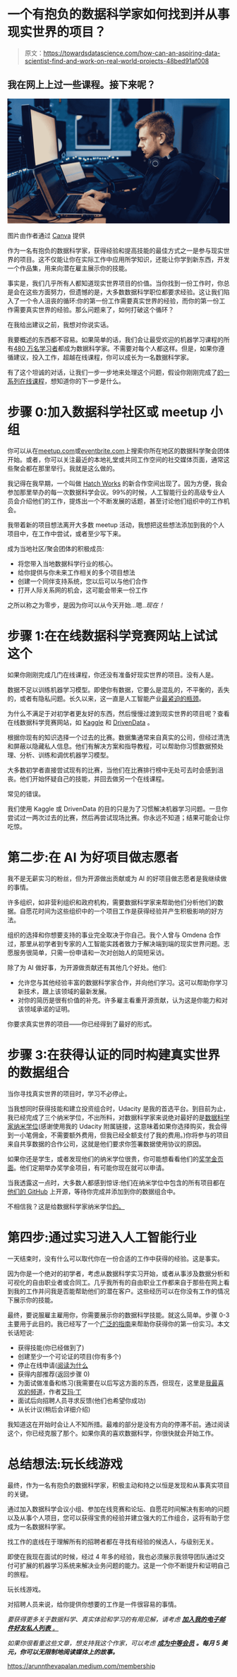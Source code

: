 # 一个有抱负的数据科学家如何找到并从事现实世界的项目？

> 原文：<https://towardsdatascience.com/how-can-an-aspiring-data-scientist-find-and-work-on-real-world-projects-48bed91af008>

## 我在网上上过一些课程。接下来呢？

![](img/56522a9bb079bc9af0f748e0298efbf1.png)

图片由作者通过 [Canva](http://canva.com) 提供

作为一名有抱负的数据科学家，获得经验和提高技能的最佳方式之一是参与现实世界的项目。这不仅能让你在实际工作中应用所学知识，还能让你学到新东西，开发一个作品集，用来向潜在雇主展示你的技能。

事实是，我们几乎所有人都知道现实世界项目的价值。当你找到一份工作时，你总是会在这些方面努力，但遗憾的是，大多数数据科学职位都要求经验。这让我们陷入了一个令人沮丧的循环:你的第一份工作需要真实世界的经验，而你的第一份工作需要真实世界的经验。那么问题来了，如何打破这个循环？

在我给出建议之前，我想对你说实话。

我要概述的东西都不容易。如果简单的话，我们会让最受欢迎的机器学习课程的所有[480 万名学习者](https://web.archive.org/web/20220531124205/https://www.coursera.org/learn/machine-learning)都成为数据科学家。不需要对每个人都这样。但是，如果你遵循建议，投入工作，超越在线课程，你可以成长为一名数据科学家。

有了这个坦诚的对话，让我们一步一步地来处理这个问题，假设你刚刚完成了[的一系列在线课程](https://datagrads.com/start-here/)，想知道你的下一步是什么。

# 步骤 0:加入数据科学社区或 meetup 小组

你可以从在[meetup.com](https://www.meetup.com/)或[eventbrite.com](https://www.eventbrite.com/)上搜索你所在地区的数据科学聚会团体开始。或者，你可以关注最近的本地礼堂或共同工作空间的社交媒体页面，通常这些聚会都在那里举行。我就是这么做的。

我记得在我早期，一个叫做 [Hatch Works](https://hatch.lk/) 的新合作空间出现了。因为方便，我会参加那里举办的每一次数据科学会议。99%的时候，人工智能行业的高级专业人员会介绍他们的工作，提炼出一个不断发展的话题，甚至讨论他们组织中的工作机会。

我带着新的项目想法离开大多数 meetup 活动，我想把这些想法添加到我的个人项目中，在工作中尝试，或者至少写下来。

成为当地社区/聚会团体的积极成员:

*   将您带入当地数据科学行业的核心。
*   给你提供与你未来工作相关的多个项目想法
*   创建一个同伴支持系统，您以后可以与他们合作
*   打开人际关系网的机会，这可能会带来一份工作

之所以称之为零步，是因为你可以从今天开始…嗯..*现在！*

# 步骤 1:在在线数据科学竞赛网站上试试这个

如果你刚刚完成几门在线课程，你还没有准备好现实世界的项目。没有人是。

数据不足以训练机器学习模型。即使你有数据，它要么是混乱的，不平衡的，丢失的，或者有隐私问题。长久以来，这一直是人工智能产业[最紧迫的瓶颈](https://www.oreilly.com/radar/the-quest-for-high-quality-data/)。

为什么不满足于对初学者更友好的东西，然后慢慢过渡到现实世界的项目呢？查看在线数据科学竞赛网站，如 [Kaggle](http://kaggle.com) 和 [DrivenData](https://www.drivendata.org/) 。

根据你现有的知识选择一个过去的比赛。数据集通常来自真实的公司，但经过清洗和屏蔽以隐藏私人信息。他们有解决方案和指导教程，可以帮助你习惯数据预处理、分析、训练和调优机器学习模型。

大多数初学者直接尝试现有的比赛，当他们在比赛排行榜中无处可去时会感到沮丧。他们开始怀疑自己的技能，并回去做另一个在线课程。

常见的错误。

我们使用 Kaggle 或 DrivenData 的目的只是为了习惯解决机器学习问题。一旦你尝试过一两次过去的比赛，然后再尝试现场比赛。你永远不知道；结果可能会让你吃惊。

# 第二步:在 AI 为好项目做志愿者

我不是无薪实习的粉丝，但为开源做出贡献或为 AI 的好项目做志愿者是我继续做的事情。

许多组织，如非营利组织和政府机构，需要数据科学家来帮助他们分析他们的数据。自愿花时间为这些组织中的一个项目工作是获得经验并产生积极影响的好方法。

组织的选择和你想要支持的事业完全取决于你自己。我个人曾与 Omdena 合作过，那里从初学者到专家的人工智能实践者致力于解决端到端的现实世界问题。志愿服务很简单，只需一份申请和一次对创始人的简短采访。

除了为 AI 做好事，为开源做贡献还有其他几个好处。他们:

*   允许您与其他经验丰富的数据科学家合作，并向他们学习。这可以帮助你学习新技术，跟上该领域的最新发展。
*   对你的简历是很有价值的补充。许多雇主看重开源贡献，认为这是你能力和对该领域承诺的证明。

你要求真实世界的项目——你已经得到了最好的形式。

# 步骤 3:在获得认证的同时构建真实世界的数据组合

当你寻找真实世界的项目时，学习不必停止。

当我想同时获得技能和建立投资组合时，Udacity 是我的首选平台。到目前为止，我已经完成了三个纳米学位，不出所料，对数据科学家来说绝对最好的是[数据科学家纳米学位](https://bit.ly/udacityDS)(感谢使用我的 Udacity 附属链接，这意味着如果你选择购买，我会得到一小笔佣金，不需要额外费用，但我已经全额支付了我的费用。)你将参与的项目来自共享数据的合作公司，这就是他们要求你签署数据使用协议的原因。

如果你还是学生，或者发现他们的纳米学位很贵，你可能想看看他们的[奖学金页面](https://bit.ly/udacityscholarships)。他们定期举办奖学金项目，有可能你现在就可以申请。

当我透露这一点时，大多数人都感到惊讶:他们在纳米学位中包含的所有项目都在[他们的 GitHub](https://github.com/udacity) 上开源，等待你完成并添加到你的数据组合中。

不相信我？这是给数据科学家纳米学位[的。](https://github.com/udacity/DSND_Term2)

# 第四步:通过实习进入人工智能行业

一天结束时，没有什么可以取代你在一份合适的工作中获得的经验。这是事实。

因为你是一个绝对的初学者，考虑从数据科学实习开始，或者从事涉及数据分析和可视化的自由职业者或合同工。几乎我所有的自由职业工作都来自于那些在网上看到我的工作并问我是否能帮助他们的潜在客户。这些经历可以在你没有工作的情况下展示你的技能。

最终，要说服雇主雇用你，你需要展示你的数据科学技能。就这么简单。步骤 0-3 主要用于此目的。我已经写了一个[广泛的指南](/how-to-secure-your-first-data-science-internship-7bbfd8b87bdc)来帮助你获得你的第一份实习。本文长话短说:

*   获得技能(你已经做到了)
*   创建至少一个可论证的项目(你有多个)
*   停止在线申请([阅读为什么](https://pub.towardsai.net/you-will-never-succeed-if-you-keep-applying-for-jobs-online-1107ccbc9ac9)
*   获得内部推荐(返回步骤 0)
*   为面试做准备和练习(我需要在以后写这方面的东西，但现在，这里是[我最喜欢的频道](https://www.youtube.com/@DataInterviewPro)，作者[艾玛·丁](https://medium.com/u/1b25d5393c4f?source=post_page-----48bed91af008--------------------------------)
*   面试后向招聘人员寻求反馈(他们也希望你成功)
*   从长计议(稍后会详细介绍)

我知道这在开始时会让人不知所措。最难的部分是没有方向的停滞不前。通过阅读这个，你已经克服了那个。如果你真的喜欢数据科学，你很快就会开始工作。

# 总结想法:玩长线游戏

最终，作为一名有抱负的数据科学家，积极主动和持之以恒是发现和从事真实项目的关键。

通过加入数据科学会议小组、参加在线竞赛和论坛、自愿花时间解决有影响的问题以及从事个人项目，您可以获得宝贵的经验并建立强大的工作组合，这将有助于您成为一名数据科学家。

找工作的底线在于理解所有的招聘者都在寻找有经验的候选人，与级别无关。

即使在我现在面试的时候，经过 4 年多的经验，我也必须展示我领导团队通过交付可扩展的机器学习系统来解决业务问题的能力。这是一个你不断提升和证明自己的旅程。

玩长线游戏。

对招聘人员来说，给你提供你想要的工作是一件很容易的事情。

*要获得更多关于数据科学、真实体验和学习的有用见解，请考虑* [***加入我的电子邮件好友私人列表*** *。*](https://datagrads.com/friends/)

*如果你很看重这些文章，想支持我这个作家，可以考虑* [***成为中等会员***](https://arunnthevapalan.medium.com/membership) ***。每月 5 美元，你可以无限制地阅读媒体上的故事。***

<https://arunnthevapalan.medium.com/membership> 